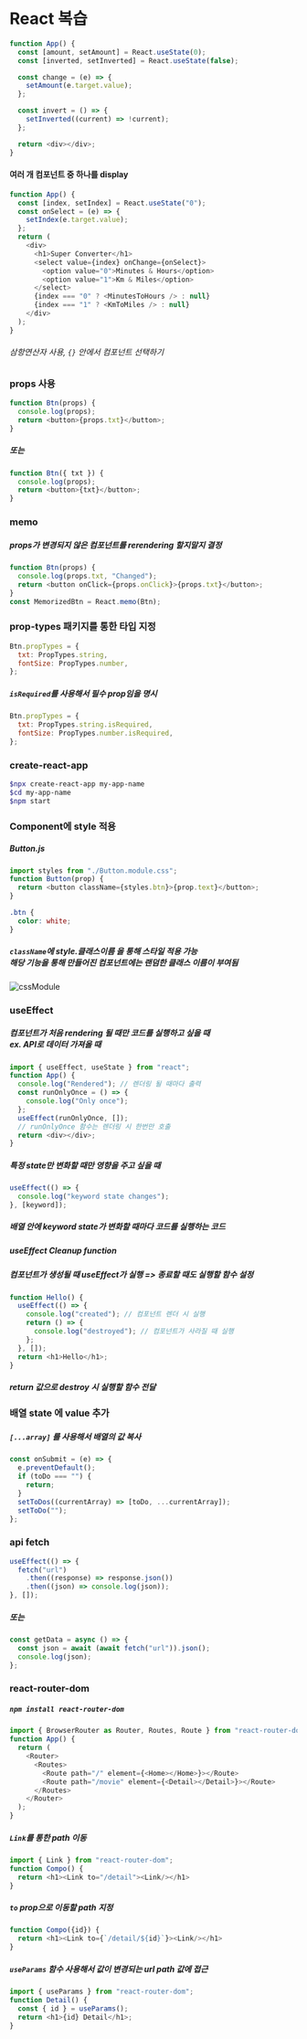 # React 복습

```javascript
function App() {
  const [amount, setAmount] = React.useState(0);
  const [inverted, setInverted] = React.useState(false);

  const change = (e) => {
    setAmount(e.target.value);
  };

  const invert = () => {
    setInverted((current) => !current);
  };

  return <div></div>;
}
```

#### 여러 개 컴포넌트 중 하나를 display

```javascript
function App() {
  const [index, setIndex] = React.useState("0");
  const onSelect = (e) => {
    setIndex(e.target.value);
  };
  return (
    <div>
      <h1>Super Converter</h1>
      <select value={index} onChange={onSelect}>
        <option value="0">Minutes & Hours</option>
        <option value="1">Km & Miles</option>
      </select>
      {index === "0" ? <MinutesToHours /> : null}
      {index === "1" ? <KmToMiles /> : null}
    </div>
  );
}
```

###### 삼항연산자 사용, `{}` 안에서 컴포넌트 선택하기

### props 사용

```javascript
function Btn(props) {
  console.log(props);
  return <button>{props.txt}</button>;
}
```

##### 또는

```javascript
function Btn({ txt }) {
  console.log(props);
  return <button>{txt}</button>;
}
```

### memo

##### props가 변경되지 않은 컴포넌트를 rerendering 할지말지 결정

```javascript
function Btn(props) {
  console.log(props.txt, "Changed");
  return <button onClick={props.onClick}>{props.txt}</button>;
}
const MemorizedBtn = React.memo(Btn);
```

### prop-types 패키지를 통한 타입 지정

```javascript
Btn.propTypes = {
  txt: PropTypes.string,
  fontSize: PropTypes.number,
};
```

##### `isRequired`를 사용해서 필수 prop임을 명시

```javascript
Btn.propTypes = {
  txt: PropTypes.string.isRequired,
  fontSize: PropTypes.number.isRequired,
};
```

### create-react-app

```bash
$npx create-react-app my-app-name
$cd my-app-name
$npm start
```

### Component에 style 적용

##### Button.js

```javascript
import styles from "./Button.module.css";
function Button(prop) {
  return <button className={styles.btn}>{prop.text}</button>;
}
```

```css
.btn {
  color: white;
}
```

##### `className`에 **style.클래스이름** 을 통해 스타일 적용 가능<br>해당 기능을 통해 만들어진 컴포넌트에는 랜덤한 클래스 이름이 부여됨

![cssModule](./imgs/cssModule.png)

### useEffect

##### 컴포넌트가 처음 rendering 될 때만 코드를 실행하고 싶을 때<br>ex. API로 데이터 가져올 때

```javascript
import { useEffect, useState } from "react";
function App() {
  console.log("Rendered"); // 렌더링 될 때마다 출력
  const runOnlyOnce = () => {
    console.log("Only once");
  };
  useEffect(runOnlyOnce, []);
  // runOnlyOnce 함수는 렌더링 시 한번만 호출
  return <div></div>;
}
```

##### 특정 state만 변화할 때만 영향을 주고 싶을 때

```javascript
useEffect(() => {
  console.log("keyword state changes");
}, [keyword]);
```

##### 배열 안에 keyword state가 변화할 때마다 코드를 실행하는 코드

##### useEffect Cleanup function

##### 컴포넌트가 생성될 때 useEffect가 실행 => 종료할 때도 실행할 함수 설정

```javascript
function Hello() {
  useEffect(() => {
    console.log("created"); // 컴포넌트 렌더 시 실행
    return () => {
      console.log("destroyed"); // 컴포넌트가 사라질 때 실행
    };
  }, []);
  return <h1>Hello</h1>;
}
```

##### return 값으로 destroy 시 실행할 함수 전달

### 배열 state 에 value 추가

##### `[...array]` 를 사용해서 배열의 값 복사

```javascript
const onSubmit = (e) => {
  e.preventDefault();
  if (toDo === "") {
    return;
  }
  setToDos((currentArray) => [toDo, ...currentArray]);
  setToDo("");
};
```

### api fetch

```javascript
useEffect(() => {
  fetch("url")
    .then((response) => response.json())
    .then((json) => console.log(json));
}, []);
```

##### 또는

```javascript
const getData = async () => {
  const json = await (await fetch("url")).json();
  console.log(json);
};
```

### react-router-dom

##### `npm install react-router-dom`

```javascript
import { BrowserRouter as Router, Routes, Route } from "react-router-dom";
function App() {
  return (
    <Router>
      <Routes>
        <Route path="/" element={<Home></Home>}></Route>
        <Route path="/movie" element={<Detail></Detail>}></Route>
      </Routes>
    </Router>
  );
}
```

##### `Link`를 통한 path 이동

```javascript
import { Link } from "react-router-dom";
function Compo() {
  return <h1><Link to="/detail"><Link/></h1>
}
```

##### `to` prop으로 이동할 path 지정

```javascript
function Compo({id}) {
  return <h1><Link to={`/detail/${id}`}><Link/></h1>
}
```

##### `useParams` 함수 사용해서 값이 변경되는 url path 값에 접근

```javascript
import { useParams } from "react-router-dom";
function Detail() {
  const { id } = useParams();
  return <h1>{id} Detail</h1>;
}
```
